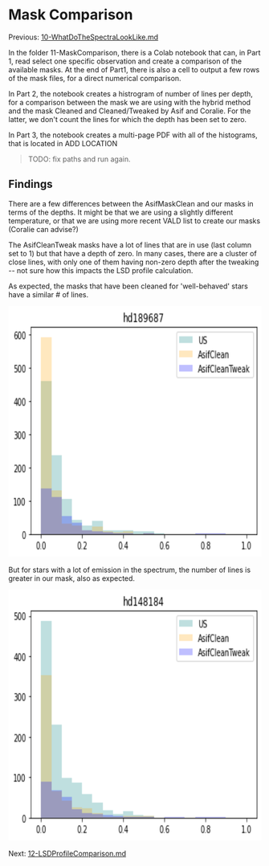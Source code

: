 # Mask Comparison

Previous: [10-WhatDoTheSpectraLookLike.md](https://github.com/veropetit/BeStarsMiMeS/blob/master/10-WhatDoTheSpectraLookLike.md)

In the folder 11-MaskComparison, there is a Colab notebook that can, in Part 1, read select one specific observation and create a comparison of the available masks. At the end of Part1, there is also a cell to output a few rows of the mask files, for a direct numerical comparison. 

In Part 2, the notebook creates a histrogram of number of lines per depth, for a comparison between the mask we are using with the hybrid method and the mask Cleaned and Cleaned/Tweaked by Asif and Coralie. For the latter, we don't count the lines for which the depth has been set to zero. 

In Part 3, the notebook creates a multi-page PDF with all of the histograms, that is located in ADD LOCATION
> TODO: fix paths and run again. 

## Findings

There are a few differences between the AsifMaskClean and our masks in terms of the depths. It might be that we are using a slightly different temperature, or that we are using more recent VALD list to create our masks (Coralie can advise?)

The AsifCleanTweak masks have a lot of lines that are in use (last column set to 1) but that have a depth of zero. In many cases, there are a cluster of close lines, with only one of them having non-zero depth after the tweaking -- not sure how this impacts the LSD profile calculation. 

As expected, the masks that have been cleaned for 'well-behaved' stars have a similar # of lines. 

<img src="https://github.com/veropetit/BeStarsMiMeS/blob/master/DocumentationImages/MaskHisto-HD189687.png" style="height: 500px"/>

But for stars with a lot of emission in the spectrum, the number of lines is greater in our mask, also as expected. 

<img src="https://github.com/veropetit/BeStarsMiMeS/blob/master/DocumentationImages/MaskHisto-HD148184.png" style="height: 500px"/>

Next: [12-LSDProfileComparison.md](https://github.com/veropetit/BeStarsMiMeS/blob/master/12-LSDProfileComparison.md)